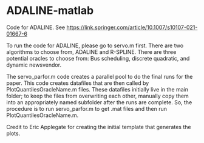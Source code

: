 # ADALINE-matlab
Code for ADALINE. See https://link.springer.com/article/10.1007/s10107-021-01667-6

To run the code for ADALINE, please go to servo.m first. 
There are two algorithms to choose from, ADALINE and R-SPLINE.
There are three potential oracles to choose from: Bus scheduling, discrete quadratic, and dynamic newsvendor.

The servo_parfor.m code creates a parallel pool to do the final runs for the paper. This code creates datafiles that are then called by PlotQuantilesOracleName.m files. These datafiles initially live in the main folder; to keep the files from overwriting each other, manually copy them into an appropriately named subfolder after the runs are complete. So, the procedure is to run servo_parfor.m to get .mat files and then run PlotQuantilesOracleName.m.

Credit to Eric Applegate for creating the initial template that generates the plots.
